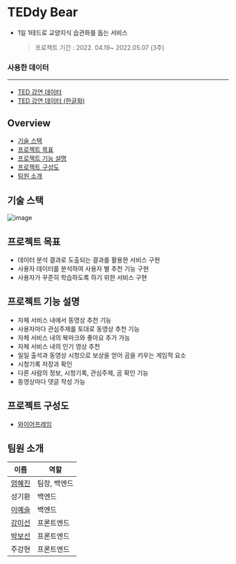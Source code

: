 # TEDdy Bear

- 1일 1테드로 교양지식 습관화를 돕는 서비스
  > 프로젝트 기간 : 2022. 04.19~ 2022.05.07 (3주)

### 사용한 데이터 <hr>

- [TED 강연 데이터](https://www.kaggle.com/datasets/ashishjangra27/ted-talks)
- [TED 강연 데이터 (한글화)](https://www.kaggle.com/datasets/miguelcorraljr/ted-ultimate-dataset)

## Overview

- [기술 스택](#기술-스택)
- [프로젝트 목표](#프로젝트-목표)
- [프로젝트 기능 설명](#프로젝트-기능-설명)
- [프로젝트 구성도](#프로젝트-구성도)
- [팀원 소개](#팀원-소개)

## 기술 스택

![image](/uploads/d809016b398cf4d128cdbd4b776fe705/image.png)

## 프로젝트 목표

- 데이터 분석 결과로 도출되는 결과를 활용한 서비스 구현
- 사용자 데이터를 분석하여 사용자 별 추천 기능 구현
- 사용자가 꾸준히 학습하도록 하기 위한 서비스 구현

## 프로젝트 기능 설명

- 자체 서비스 내에서 동영상 추천 기능
- 사용자마다 관심주제를 토대로 동영상 추천 기능
- 자체 서비스 내의 북마크와 좋아요 추가 가능
- 자체 서비스 내의 인기 영상 추천
- 일일 출석과 동영상 시청으로 보상을 얻어 곰을 키우는 게임적 요소
- 시청기록 저장과 확인
- 다른 사람의 정보, 시청기록, 관심주제, 곰 확인 기능
- 동영상마다 댓글 작성 가능

## 프로젝트 구성도

- [와이어프레임](https://www.figma.com/file/bsR0WhuMJXBhA8VSCsZQVS/8282?node-id=0%3A1)

## 팀원 소개

| 이름                                       | 역할         |
| ------------------------------------------ | ------------ |
| [엄혜진](https://github.com/hyejineom-dev) | 팀장, 백엔드 |
| 성기환                                     | 백엔드       |
| [이예슬](https://github.com/Lee-Yeseul)    | 백엔드       |
| [강미선](https://github.com/KangMiSun17)   | 프론트엔드   |
| [박보선](https://github.com/bedurgi999)    | 프론트엔드   |
| 주강현                                     | 프론트엔드   |

